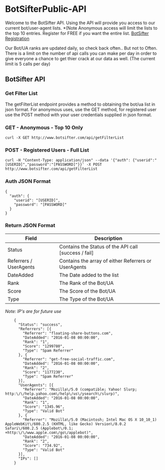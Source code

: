 # BotSifterPublic-API

Welcome to the BotSifter API. Using the API will provide you access to our current bot/user-agent lists. *(Note Anonymous access will limit the lists to the top 10 entries.  Register for FREE if you want the entire list. [BotSifter Registration](http://www.botsifter.com)

Our Bot/UA ranks are updated daily, so check back often..  But not to Often.  There is a limit on the number of api calls you can make per day in order to give everyone a chance to get thier crack at our data as well.  (The current limit is 5 calls per day)

## BotSifter API


### Get Filter List
The getFilterList endpoint provides a method to obtaining the bot/ua list in json format. For anonymous uses, use the GET method, for registered user use the POST method with your user credentials supplied in json format.

### GET - Anonymous - Top 10 Only

```curl -X GET http://www.botsifter.com/api/getFilterList```

### POST - Registered Users - Full List


```curl -H "Content-Type: application/json" --data '{"auth": {"userid":"[USERID]","password":"[PASSWORD]"}}' -X POST http://www.botsifter.com/api/getFilterList ```

### Auth JSON Format

```
{
  "auth": {
    "userid": "[USERID]",
    "password": "[PASSWORD]"
  }
}

```

### Return JSON Format
Field | Description
----- | -----------
Status | Contains the Status of the API call [success / fail]
Referrers / UserAgents | Contains the array of either Referrers or UserAgents
DateAdded | The Date added to the list
Rank | The Rank of the Bot/UA
Score | The Score of the Bot/UA
Type | The Type of the Bot/UA

*Note: IP's are for future use*


```
    {
      "Status": "success",
      "Referrers": [{
        "Referrer": "floating-share-buttons.com",
        "DateAdded": "2016-01-08 00:00:00",
        "Rank": "1",
        "Score": "1299780",
        "Type": "Spam Referrer"
      }, {
        "Referrer": "get-free-social-traffic.com",
        "DateAdded": "2016-01-08 00:00:00",
        "Rank": "2",
        "Score": "1177230",
        "Type": "Spam Referrer"
      }],
      "UserAgents": [{
        "Referrer": "Mozilla\/5.0 (compatible; Yahoo! Slurp; http:\/\/help.yahoo.com\/help\/us\/ysearch\/slurp)",
        "DateAdded": "2016-01-08 00:00:00",
        "Rank": "1",
        "Score": "1345.96",
        "Type": "Valid Bot"
      }, {
        "Referrer": "Mozilla\/5.0 (Macintosh; Intel Mac OS X 10_10_1) AppleWebKit\/600.2.5 (KHTML, like Gecko) Version\/8.0.2 Safari\/600.2.5 (Applebot\/0.1; +http:\/\/www.apple.com\/go\/applebot)",
        "DateAdded": "2016-01-08 00:00:00",
        "Rank": "2",
        "Score": "734.92",
        "Type": "Valid Bot"
      }],
      "IPs": []
    }



```

